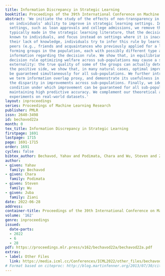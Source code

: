 ```yaml
---
title: Information Discrepancy in Strategic Learning
booktitle: Proceedings of the 39th International Conference on Machine Learning
abstract: 'We initiate the study of the effects of non-transparency in decision rules
  on individuals’ ability to improve in strategic learning settings. Inspired by real-life
  settings, such as loan approvals and college admissions, we remove the assumption
  typically made in the strategic learning literature, that the decision rule is fully
  known to individuals, and focus instead on settings where it is inaccessible. In
  their lack of knowledge, individuals try to infer this rule by learning from their
  peers (e.g., friends and acquaintances who previously applied for a loan), naturally
  forming groups in the population, each with possibly different type and level of
  information regarding the decision rule. We show that, in equilibrium, the principal’s
  decision rule optimizing welfare across sub-populations may cause a strong negative
  externality: the true quality of some of the groups can actually deteriorate. On
  the positive side, we show that, in many natural cases, optimal improvement can
  be guaranteed simultaneously for all sub-populations. We further introduce a measure
  we term information overlap proxy, and demonstrate its usefulness in characterizing
  the disparity in improvements across sub-populations. Finally, we identify a natural
  condition under which improvement can be guaranteed for all sub-populations while
  maintaining high predictive accuracy. We complement our theoretical analysis with
  experiments on real-world datasets.'
layout: inproceedings
series: Proceedings of Machine Learning Research
publisher: PMLR
issn: 2640-3498
id: bechavod22a
month: 0
tex_title: Information Discrepancy in Strategic Learning
firstpage: 1691
lastpage: 1715
page: 1691-1715
order: 1691
cycles: false
bibtex_author: Bechavod, Yahav and Podimata, Chara and Wu, Steven and Ziani, Juba
author:
- given: Yahav
  family: Bechavod
- given: Chara
  family: Podimata
- given: Steven
  family: Wu
- given: Juba
  family: Ziani
date: 2022-06-28
address:
container-title: Proceedings of the 39th International Conference on Machine Learning
volume: '162'
genre: inproceedings
issued:
  date-parts:
  - 2022
  - 6
  - 28
pdf: https://proceedings.mlr.press/v162/bechavod22a/bechavod22a.pdf
extras:
- label: Other Files
  link: https://media.icml.cc/Conferences/ICML2022/other_files/bechavod22a-supp.zip
# Format based on citeproc: http://blog.martinfenner.org/2013/07/30/citeproc-yaml-for-bibliographies/
---
```

